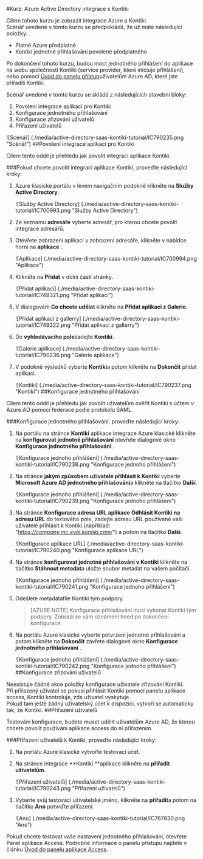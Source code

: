 <properties 
    pageTitle="Kurz: Azure Active Directory integrace s Kontiki | Microsoft Azure" 
    description="Naučte se používat Kontiki s Azure Active Directory povolit jednotné přihlašování, automatizované zřizování a další!" 
    services="active-directory" 
    authors="jeevansd"  
    documentationCenter="na" 
    manager="femila"/>
<tags 
    ms.service="active-directory" 
    ms.devlang="na" 
    ms.topic="article" 
    ms.tgt_pltfrm="na" 
    ms.workload="identity" 
    ms.date="09/29/2016" 
    ms.author="jeedes" />

#<a name="tutorial-azure-active-directory-integration-with-kontiki"></a>Kurz: Azure Active Directory integrace s Kontiki
  
Cílem tohoto kurzu je zobrazit integrace Azure a Kontiki.  
Scénář uvedené v tomto kurzu se předpokládá, že už máte následující položky:

-   Platné Azure předplatné
-   Kontiki jednotné přihlašování povolené předplatného
  
Po dokončení tohoto kurzu, budou moct jednotného přihlášení do aplikace na webu společnosti Kontiki (service provider, které iniciuje přihlášení), nebo pomocí [Úvod do panelu přístup](active-directory-saas-access-panel-introduction.md)uživatelům Azure AD, které jste přiřadili Kontiki.
  
Scénář uvedené v tomto kurzu se skládá z následujících stavební bloky:

1.  Povolení integrace aplikací pro Kontiki
2.  Konfigurace jednotného přihlašování
3.  Konfigurace zřizování uživatelů
4.  Přiřazení uživatelů

![Scénář] (./media/active-directory-saas-kontiki-tutorial/IC790235.png "Scénář")
##<a name="enabling-the-application-integration-for-kontiki"></a>Povolení integrace aplikací pro Kontiki
  
Cílem tento oddíl je přehledu jak povolit integraci aplikace Kontiki.

###<a name="to-enable-the-application-integration-for-kontiki-perform-the-following-steps"></a>Pokud chcete povolit integraci aplikace Kontiki, proveďte následující kroky:

1.  Azure klasické portálu v levém navigačním podokně klikněte na **Služby Active Directory**.

    ![Služby Active Directory] (./media/active-directory-saas-kontiki-tutorial/IC700993.png "Služby Active Directory")

2.  Ze seznamu **adresáře** vyberte adresář, pro kterou chcete povolit integrace adresářů.

3.  Otevřete zobrazení aplikací v zobrazení adresáře, klikněte v nabídce horní na **aplikace** .

    ![Aplikace] (./media/active-directory-saas-kontiki-tutorial/IC700994.png "Aplikace")

4.  Klikněte na **Přidat** v dolní části stránky.

    ![Přidat aplikaci] (./media/active-directory-saas-kontiki-tutorial/IC749321.png "Přidat aplikaci")

5.  V dialogovém **Co chcete udělat** klikněte na **Přidat aplikaci z Galerie**.

    ![Přidat aplikaci z gallerry] (./media/active-directory-saas-kontiki-tutorial/IC749322.png "Přidat aplikaci z gallerry")

6.  Do **vyhledávacího pole**zadejte **Kontiki**.

    ![Galerie aplikace] (./media/active-directory-saas-kontiki-tutorial/IC790236.png "Galerie aplikace")

7.  V podokně výsledků vyberte **Kontiki**a potom klikněte na **Dokončit** přidat aplikaci.

    ![Kontiki] (./media/active-directory-saas-kontiki-tutorial/IC790237.png "Kontiki")
##<a name="configuring-single-sign-on"></a>Konfigurace jednotného přihlašování
  
Cílem tento oddíl je přehledu jak povolit uživatelům ověřit Kontiki s účtem v Azure AD pomocí federace podle protokolu SAML.

###<a name="to-configure-single-sign-on-perform-the-following-steps"></a>Konfigurace jednotného přihlašování, proveďte následující kroky:

1.  Na portálu na stránce **Kontiki** aplikace integrace Azure klasické klikněte na **konfigurovat jednotné přihlašování** otevřete dialogové okno **Konfigurace jednotného přihlašování** .

    ![Konfigurace jednoho přihlášení] (./media/active-directory-saas-kontiki-tutorial/IC790238.png "Konfigurace jednoho přihlášení")

2.  Na stránce **jakým způsobem uživatelé přihlásit k Kontiki** vyberte **Microsoft Azure AD jednotného přihlašování**a klikněte na tlačítko **Další**.

    ![Konfigurace jednoho přihlášení] (./media/active-directory-saas-kontiki-tutorial/IC790239.png "Konfigurace jednoho přihlášení")

3.  Na stránce **Konfigurace adresa URL aplikace** **Odhlásit Kontiki na adresu URL** do textového pole, zadejte adresu URL používané vaši uživatelé přihlásit k Kontiki (například: "*https://company.mc.eval.kontiki.com/*") a potom na tlačítko **Další**.

    ![Konfigurace aplikace URL] (./media/active-directory-saas-kontiki-tutorial/IC790240.png "Konfigurace aplikace URL")

4.  Na stránce **konfigurovat jednotné přihlašování v Kontiki** klikněte na tlačítko **Stáhnout metadat**a uložte soubor metadat na vašem počítači.

    ![Konfigurace jednoho přihlášení] (./media/active-directory-saas-kontiki-tutorial/IC790241.png "Konfigurace jednoho přihlášení")

5.  Odešlete metadatafile Kontiki tým podpory.

    >[AZURE.NOTE] Konfigurace přihlašování musí vykonat Kontiki tým podpory. Zobrazí se vám oznámení hned po dokončení konfigurace.

6.  Na portálu Azure klasické vyberte potvrzení jednotné přihlašování a potom klikněte na **Dokončit** zavřete dialogové okno **Konfigurace jednotného přihlašování** .

    ![Konfigurace jednoho přihlášení] (./media/active-directory-saas-kontiki-tutorial/IC790242.png "Konfigurace jednoho přihlášení")
##<a name="configuring-user-provisioning"></a>Konfigurace zřizování uživatelů
  
Neexistuje žádné akce položky konfigurace uživatele zřizování Kontiki.  
Při přiřazený uživatel se pokusí přihlásit Kontiki pomocí panelu aplikace access, Kontiki kontroluje, zda uživatel vyskytuje.  
Pokud tam ještě žádný uživatelský účet k dispozici, vytvoří se automaticky tak, že Kontiki.
##<a name="assigning-users"></a>Přiřazení uživatelů
  
Testování konfigurace, budete muset udělit uživatelům Azure AD, že kterou chcete povolit používání aplikace access do ní přiřazením.

###<a name="to-assign-users-to-kontiki-perform-the-following-steps"></a>Přiřazení uživatelů k Kontiki, proveďte následující kroky:

1.  Na portálu Azure klasické vytvořte testovací účet.

2.  Na stránce integrace **Kontiki **aplikace klikněte na **přiřadit uživatelům**.

    ![Přiřazení uživatelů] (./media/active-directory-saas-kontiki-tutorial/IC790243.png "Přiřazení uživatelů")

3.  Vyberte svůj testovací uživatelské jméno, klikněte na **přiřadit**a potom na tlačítko **Ano** potvrďte přiřazení.

    ![Ano] (./media/active-directory-saas-kontiki-tutorial/IC767830.png "Ano")
  
Pokud chcete testovat vaše nastavení jednotného přihlašování, otevřete Panel aplikace Access. Podrobné informace o panelu přístupu najdete v článku [Úvod do panelu aplikace Access](active-directory-saas-access-panel-introduction.md).